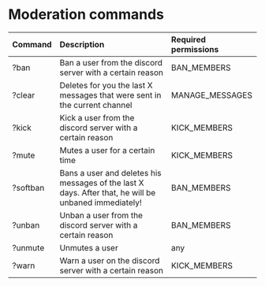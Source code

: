 # Moderation commands

| Command | Description | Required permissions |
| :--- | :--- | :--- |
|?ban                      | Ban a user from the discord server with a certain reason | BAN_MEMBERS|
|?clear                    | Deletes for you the last X messages that were sent in the current channel | MANAGE_MESSAGES|
|?kick                     | Kick a user from the discord server with a certain reason | KICK_MEMBERS|
|?mute                     | Mutes a user for a certain time | KICK_MEMBERS|
|?softban                  | Bans a user and deletes his messages of the last X days. After that, he will be unbaned immediately! | BAN_MEMBERS|
|?unban                    | Unban a user from the discord server with a certain reason | BAN_MEMBERS|
|?unmute                   | Unmutes a user | any|
|?warn                     | Warn a user on the discord server with a certain reason | KICK_MEMBERS